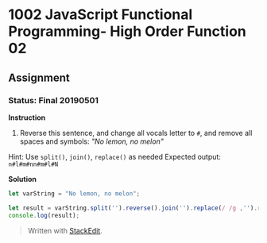 # 1002 JavaScript Functional Programming- High Order Function 02
## Assignment
### Status: Final 20190501

**Instruction**
 1. Reverse this sentence, and change all vocals letter to `#`, and remove all spaces and symbols: *"No lemon, no melon"*

Hint: Use `split()`, `join()`, `replace()` as needed Expected output: `n#l#m#nn#m#l#N​​​​​`

**Solution**
```JavaScript
let varString = "No lemon, no melon";

let result = varString.split('').reverse().join('').replace(/ /g ,'').replace(/o/g,'#');
console.log(result);
```

> Written with [StackEdit](https://stackedit.io/).